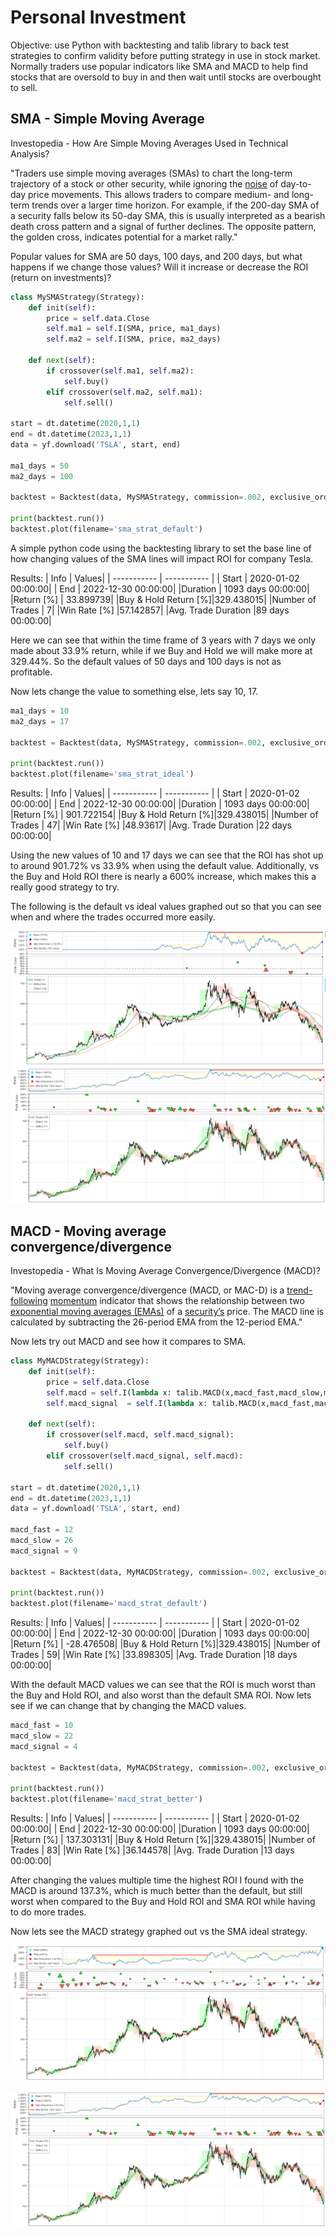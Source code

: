 # Personal Investment
Objective: use Python with backtesting and talib library to back test strategies to confirm validity before putting strategy in use in stock market.
Normally traders use popular indicators like SMA and MACD to help find stocks that are oversold to buy in and then wait until stocks are overbought to sell.

## SMA - Simple Moving Average
Investopedia - How Are Simple Moving Averages Used in Technical Analysis?

"Traders use simple moving averages (SMAs) to chart the long-term trajectory of a stock or other security, while ignoring the [noise](https://www.investopedia.com/terms/n/noise.asp) of day-to-day price movements. This allows traders to compare medium- and long-term trends over a larger time horizon. For example, if the 200-day SMA of a security falls below its 50-day SMA, this is usually interpreted as a bearish death cross pattern and a signal of further declines. The opposite pattern, the golden cross, indicates potential for a market rally."
 
Popular values for SMA are 50 days, 100 days, and 200 days, but what happens if we change those values? Will it increase or decrease the ROI (return on investments)?

```python
class MySMAStrategy(Strategy): 
    def init(self):
        price = self.data.Close
        self.ma1 = self.I(SMA, price, ma1_days)
        self.ma2 = self.I(SMA, price, ma2_days)
        
    def next(self):
        if crossover(self.ma1, self.ma2):
            self.buy()
        elif crossover(self.ma2, self.ma1):
            self.sell()

start = dt.datetime(2020,1,1)
end = dt.datetime(2023,1,1)
data = yf.download('TSLA', start, end)

ma1_days = 50
ma2_days = 100

backtest = Backtest(data, MySMAStrategy, commission=.002, exclusive_orders=True)

print(backtest.run())
backtest.plot(filename='sma_strat_default')            
```  
A simple python code  using the backtesting library to set the base line of how changing values of the SMA lines will impact ROI for company Tesla.

Results:
| Info        | Values|
| ----------- | ----------- |
| Start       | 2020-01-02 00:00:00|
| End         | 2022-12-30 00:00:00|
|Duration     | 1093 days 00:00:00|
|Return [%]   | 33.899739|
|Buy & Hold Return [%]|329.438015|
|Number of Trades     | 7|
|Win Rate [%] |57.142857|
|Avg. Trade Duration  |89 days 00:00:00|

Here we can see that within the time frame of 3 years with 7 days we only made about 33.9% return, while if we Buy and Hold we will make more at 329.44%. So the default values of 50 days and 100 days is not as profitable.

Now lets change the value to something else, lets say 10, 17.
```python
ma1_days = 10
ma2_days = 17

backtest = Backtest(data, MySMAStrategy, commission=.002, exclusive_orders=True)

print(backtest.run())
backtest.plot(filename='sma_strat_ideal')
```
Results:
| Info        | Values|
| ----------- | ----------- |
| Start       | 2020-01-02 00:00:00|
| End         | 2022-12-30 00:00:00|
|Duration     | 1093 days 00:00:00|
|Return [%]   | 901.722154|
|Buy & Hold Return [%]|329.438015|
|Number of Trades     | 47|
|Win Rate [%] |48.93617|
|Avg. Trade Duration  |22 days 00:00:00|

Using the new values of 10 and 17 days we can see that the ROI has shot up to around 901.72% vs 33.9% when using the default value. Additionally, vs the Buy and Hold ROI there is nearly a 600% increase, which makes this a really good strategy to try.

The following is the default vs ideal values graphed out so that you can see when and where the trades occurred more easily.

![SMA Strategy Default](https://github.com/PinfarGuo/PersonalInvestment/blob/main/sma_strat_default.jpg)
![SMA Strategy Ideal](https://github.com/PinfarGuo/PersonalInvestment/blob/main/sma_strat_ideal.jpg)

## MACD - Moving average convergence/divergence
Investopedia -  What Is Moving Average Convergence/Divergence (MACD)?

"Moving average convergence/divergence (MACD, or MAC-D) is a [trend-following](https://www.investopedia.com/terms/t/trendtrading.asp) [momentum](https://www.investopedia.com/terms/m/momentum.asp) indicator that shows the relationship between two [exponential moving averages (EMAs)](https://www.investopedia.com/terms/e/ema.asp) of a [security’s](https://www.investopedia.com/terms/s/security.asp) price. The MACD line is calculated by subtracting the 26-period EMA from the 12-period EMA."

Now lets try out MACD and see how it compares to SMA.
```python
class MyMACDStrategy(Strategy):
    def init(self):
        price = self.data.Close
        self.macd = self.I(lambda x: talib.MACD(x,macd_fast,macd_slow,macd_signal)[0], price)
        self.macd_signal  = self.I(lambda x: talib.MACD(x,macd_fast,macd_slow,macd_signal)[1], price)
        
    def next(self):
        if crossover(self.macd, self.macd_signal):
            self.buy()
        elif crossover(self.macd_signal, self.macd):
            self.sell()

start = dt.datetime(2020,1,1)
end = dt.datetime(2023,1,1)
data = yf.download('TSLA', start, end)

macd_fast = 12
macd_slow = 26
macd_signal = 9

backtest = Backtest(data, MyMACDStrategy, commission=.002, exclusive_orders=True)

print(backtest.run())
backtest.plot(filename='macd_strat_default')
```
Results:
| Info        | Values|
| ----------- | ----------- |
| Start       | 2020-01-02 00:00:00|
| End         | 2022-12-30 00:00:00|
|Duration     | 1093 days 00:00:00|
|Return [%]   | -28.476508|
|Buy & Hold Return [%]|329.438015|
|Number of Trades     | 59|
|Win Rate [%] |33.898305|
|Avg. Trade Duration  |18 days 00:00:00|

With the default MACD values we can see that the ROI is much worst than the Buy and Hold ROI, and also worst than the default SMA ROI. 
Now lets see if we can change that by changing the MACD values.
```python
macd_fast = 10
macd_slow = 22
macd_signal = 4

backtest = Backtest(data, MyMACDStrategy, commission=.002, exclusive_orders=True)

print(backtest.run())
backtest.plot(filename='macd_strat_better')
``` 

Results:
| Info        | Values|
| ----------- | ----------- |
| Start       | 2020-01-02 00:00:00|
| End         | 2022-12-30 00:00:00|
|Duration     | 1093 days 00:00:00|
|Return [%]   | 137.303131|
|Buy & Hold Return [%]|329.438015|
|Number of Trades     | 83|
|Win Rate [%] |36.144578|
|Avg. Trade Duration  |13 days 00:00:00|

After changing the values multiple time the highest ROI I found with the MACD is around 137.3%, which is much better than the default, but still worst when compared to the Buy and Hold ROI and SMA ROI while having to do more trades.

Now lets see the MACD strategy graphed out vs the SMA ideal strategy.

![MACD Strategy Better](https://github.com/PinfarGuo/PersonalInvestment/blob/main/MACD_strat_better.jpg)

![SMA Strategy Ideal](https://github.com/PinfarGuo/PersonalInvestment/blob/main/sma_strat_ideal.jpg)
